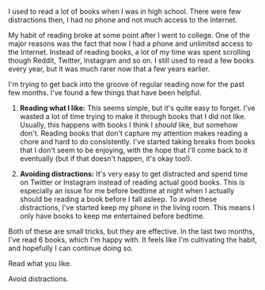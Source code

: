 
I used to read a lot of books when I was in high school.
There were few distractions then, I had no phone and not much access to the Internet.

My habit of reading broke at some point after I went to college. One of the major reasons
was the fact that now I had a phone and unlimited access to the Internet. Instead of reading
books, a lot of my time was spent scrolling though Reddit, Twitter, Instagram and so on. I still used
to read a few books every year, but it was much rarer now that a few years earlier.


I'm trying to get back into the groove of regular reading now for the past few months. I've found a few
things that have been helpful.

1. **Reading what I like:** This seems simple, but it's quite easy to forget. I've wasted a lot of time trying to
    make it through books that I did not like. Usually, this happens with books I think I *should* like, but somehow don't.
    Reading books that don't capture my attention makes reading a chore and hard to do consistently. I've started taking breaks
    from books that I don't seem to be enjoying, with the hope that I'll come back to it eventually (but if that doesn't happen, it's okay too!).

2. **Avoiding distractions:** It's very easy to get distracted and spend time on Twitter or Instagram instead of reading actual good books.
   This is especially an issue for me before bedtime at night when I actually should be reading a book before I fall asleep. To avoid these distractions,
   I've started keep my phone in the living room. This means I only have books to keep me entertained before bedtime.

Both of these are small tricks, but they are effective. In the last two months, I've read 6 books, which I'm happy with. It feels like I'm cultivating the habit, and hopefully I can continue doing so.




Read what you like.

Avoid distractions.
